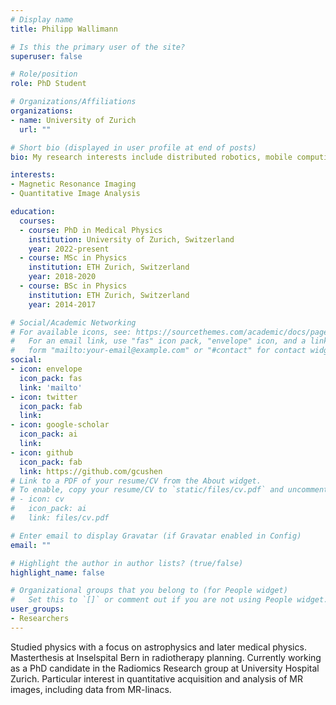 ```yaml
---
# Display name
title: Philipp Wallimann

# Is this the primary user of the site?
superuser: false

# Role/position
role: PhD Student

# Organizations/Affiliations
organizations:
- name: University of Zurich
  url: ""

# Short bio (displayed in user profile at end of posts)
bio: My research interests include distributed robotics, mobile computing and programmable matter.

interests:
- Magnetic Resonance Imaging
- Quantitative Image Analysis

education:
  courses:
  - course: PhD in Medical Physics
    institution: University of Zurich, Switzerland
    year: 2022-present
  - course: MSc in Physics
    institution: ETH Zurich, Switzerland
    year: 2018-2020
  - course: BSc in Physics
    institution: ETH Zurich, Switzerland
    year: 2014-2017

# Social/Academic Networking
# For available icons, see: https://sourcethemes.com/academic/docs/page-builder/#icons
#   For an email link, use "fas" icon pack, "envelope" icon, and a link in the
#   form "mailto:your-email@example.com" or "#contact" for contact widget.
social:
- icon: envelope
  icon_pack: fas
  link: 'mailto'
- icon: twitter
  icon_pack: fab
  link: 
- icon: google-scholar
  icon_pack: ai
  link: 
- icon: github
  icon_pack: fab
  link: https://github.com/gcushen
# Link to a PDF of your resume/CV from the About widget.
# To enable, copy your resume/CV to `static/files/cv.pdf` and uncomment the lines below.
# - icon: cv
#   icon_pack: ai
#   link: files/cv.pdf

# Enter email to display Gravatar (if Gravatar enabled in Config)
email: ""

# Highlight the author in author lists? (true/false)
highlight_name: false

# Organizational groups that you belong to (for People widget)
#   Set this to `[]` or comment out if you are not using People widget.
user_groups:
- Researchers
---
```

Studied physics with a focus on astrophysics and later medical physics. Masterthesis at Inselspital Bern in radiotherapy planning. Currently working as a PhD candidate in the Radiomics Research group at University Hospital Zurich. Particular interest in quantitative acquisition and analysis of MR images, including data from MR-linacs.


